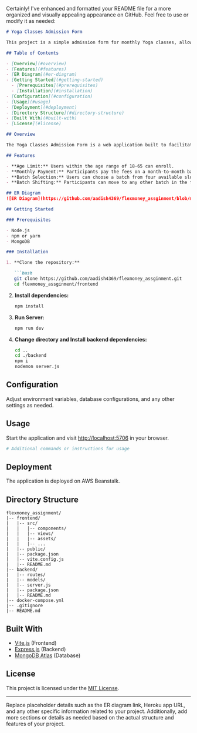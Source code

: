 Certainly! I've enhanced and formatted your README file for a more organized and visually appealing appearance on GitHub. Feel free to use or modify it as needed:

```markdown
# Yoga Classes Admission Form

This project is a simple admission form for monthly Yoga classes, allowing users to enroll, choose batches, and make monthly payments.

## Table of Contents

- [Overview](#overview)
- [Features](#features)
- [ER Diagram](#er-diagram)
- [Getting Started](#getting-started)
  - [Prerequisites](#prerequisites)
  - [Installation](#installation)
- [Configuration](#configuration)
- [Usage](#usage)
- [Deployment](#deployment)
- [Directory Structure](#directory-structure)
- [Built With](#built-with)
- [License](#license)

## Overview

The Yoga Classes Admission Form is a web application built to facilitate the enrollment process for monthly Yoga classes. Users can enroll, choose a batch, and make monthly payments.

## Features

- **Age Limit:** Users within the age range of 18-65 can enroll.
- **Monthly Payment:** Participants pay the fees on a month-to-month basis (500/- Rs INR per month).
- **Batch Selection:** Users can choose a batch from four available slots.
- **Batch Shifting:** Participants can move to any other batch in the following months.

## ER Diagram
![ER Diagram](https://github.com/aadish4369/flexmoney_assginment/blob/main/image.png)

## Getting Started

### Prerequisites

- Node.js
- npm or yarn
- MongoDB

### Installation

1. **Clone the repository:**

   ```bash
   git clone https://github.com/aadish4369/flexmoney_assginment.git
   cd flexmoney_assginment/frontend
   ```

2. **Install dependencies:**

   ```bash
   npm install
   ```

3. **Run Server:**

   ```bash
   npm run dev
   ```

4. **Change directory and Install backend dependencies:**

   ```bash
   cd ..
   cd ./backend
   npm i
   nodemon server.js
   ```

## Configuration

Adjust environment variables, database configurations, and any other settings as needed.

## Usage

Start the application and visit [http://localhost:5706](http://localhost:5706) in your browser.

```bash
# Additional commands or instructions for usage
```

## Deployment

The application is deployed on AWS Beanstalk.

## Directory Structure

```plaintext
flexmoney_assignment/
|-- frontend/
|   |-- src/
|   |   |-- components/
|   |   |-- views/
|   |   |-- assets/
|   |   |-- ...
|   |-- public/
|   |-- package.json
|   |-- vite.config.js
|   |-- README.md
|-- backend/
|   |-- routes/
|   |-- models/
|   |-- server.js
|   |-- package.json
|   |-- README.md
|-- docker-compose.yml
|-- .gitignore
|-- README.md
```

## Built With

- [Vite.js](https://vitejs.dev/) (Frontend)
- [Express.js](https://expressjs.com/) (Backend)
- [MongoDB Atlas](https://www.mongodb.com/cloud/atlas) (Database)

## License

This project is licensed under the [MIT License](LICENSE).

---

Replace placeholder details such as the ER diagram link, Heroku app URL, and any other specific information related to your project. Additionally, add more sections or details as needed based on the actual structure and features of your project.
```
